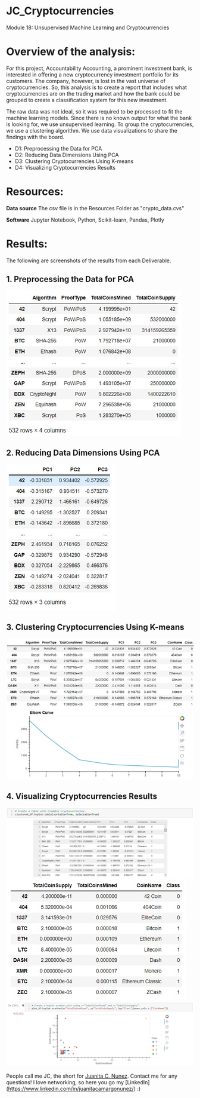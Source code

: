 # JC_Cryptocurrencies
Module 18: Unsupervised Machine Learning and Cryptocurrencies

# Overview of the analysis:

For this project, Accountability Accounting, a prominent investment bank, is interested in offering a new cryptocurrency investment portfolio for its customers. The company, however, is lost in the vast universe of cryptocurrencies. So, this analysis is to create a report that includes what cryptocurrencies are on the trading market and how the bank could be grouped to create a classification system for this new investment.

The raw data was not ideal, so it was required to be processed to fit the machine learning models. Since there is no known output for what the bank is looking for, we use unsupervised learning. To group the cryptocurrencies, we use a clustering algorithm. We use data visualizations to share the findings with the board.

- D1: Preprocessing the Data for PCA
- D2: Reducing Data Dimensions Using PCA
- D3: Clustering Cryptocurrencies Using K-means
- D4: Visualizing Cryptocurrencies Results

# Resources:
 
  **Data source** The csv file is in the Resources Folder as "crypto_data.cvs"

  **Software** Jupyter Notebook, Python, Scikit-learn, Pandas, Plotly

# Results:

The following are screenshots of the results from each Deliverable.

## 1. Preprocessing the Data for PCA

![DataFrame](/Resources/D1_df.jpg)

## 2. Reducing Data Dimensions Using PCA

![PC DataFrame](/Resources/D2_PC_df.jpg)

## 3. Clustering Cryptocurrencies Using K-means

![Clustered DataFrame](/Resources/D3_clustered_df.jpg)
![Elbow Curve](/Resources/D3_elbow_curve.jpg)

## 4. Visualizing Cryptocurrencies Results

![Tradable Crypto](/Resources/D4_tradable_crypto.jpg)
![New DataFrame](/Resources/D4_new_df.jpg)
![Graph of Total Coins Mined](/Resources/D4_total_coins_mined_graph.jpg)


People call me JC, the short for [Juanita C. Nunez](https://www.linkedin.com/in/juanitacamargonunez/). Contact me for any questions! I love networking, so here you go  my [LinkedIn] (https://www.linkedin.com/in/juanitacamargonunez/) :)


